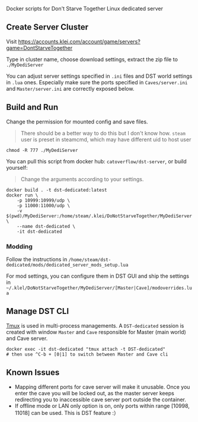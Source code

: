 Docker scripts for Don't Starve Together Linux dedicated server

## Create Server Cluster

Visit https://accounts.klei.com/account/game/servers?game=DontStarveTogether

Type in cluster name, choose download settings, extract the zip file to `./MyDediServer`

You can adjust server settings specified in `.ini` files and DST world settings in `.lua` ones. Especially make sure the ports specified in `Caves/server.ini` and `Master/server.ini` are correctly exposed below.

## Build and Run

Change the permission for mounted config and save files.

> There should be a better way to do this but I don't know how. `steam` user is preset in steamcmd, which may have different uid to host user

~~~~shell
chmod -R 777 ./MyDediServer
~~~~

You can pull this script from docker hub: `catoverflow/dst-server`, or build yourself:

> Change the arguments according to your settings.

~~~~shell
docker build . -t dst-dedicated:latest
docker run \
    -p 10999:10999/udp \
    -p 11000:11000/udp \
    -v $(pwd)/MyDediServer:/home/steam/.klei/DoNotStarveTogether/MyDediServer \
    --name dst-dedicated \
    -it dst-dedicated
~~~~

### Modding

Follow the instructions in `/home/steam/dst-dedicated/mods/dedicated_server_mods_setup.lua`

For mod settings, you can configure them in DST GUI and ship the settings in `~/.klel/DoNotStarveTogether/MyDediServer/[Master|Cave]/modoverrides.lua`

## Manage DST CLI

[Tmux](https://www.redhat.com/sysadmin/introduction-tmux-linux) is used in multi-process managements. A `DST-dedicated` session is created with window `Master` and `Cave` responsible for Master (main world) and Cave server.

~~~~shell
docker exec -it dst-dedicated "tmux attach -t DST-dedicated"
# then use ^C-b + [0|1] to switch between Master and Cave cli
~~~~

## Known Issues

- Mapping different ports for cave server will make it unusable. Once you enter the cave you will be locked out, as the master server keeps redirecting you to inaccessible cave server port outside the container.
- If offline mode or LAN only option is on, only ports within range [10998, 11018] can be used. This is DST feature :）
